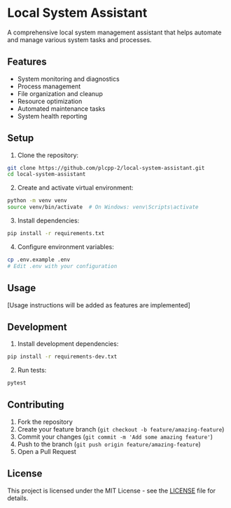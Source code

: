 # Local System Assistant

A comprehensive local system management assistant that helps automate and manage various system tasks and processes.

## Features

- System monitoring and diagnostics
- Process management
- File organization and cleanup
- Resource optimization
- Automated maintenance tasks
- System health reporting

## Setup

1. Clone the repository:
```bash
git clone https://github.com/plcpp-2/local-system-assistant.git
cd local-system-assistant
```

2. Create and activate virtual environment:
```bash
python -m venv venv
source venv/bin/activate  # On Windows: venv\Scripts\activate
```

3. Install dependencies:
```bash
pip install -r requirements.txt
```

4. Configure environment variables:
```bash
cp .env.example .env
# Edit .env with your configuration
```

## Usage

[Usage instructions will be added as features are implemented]

## Development

1. Install development dependencies:
```bash
pip install -r requirements-dev.txt
```

2. Run tests:
```bash
pytest
```

## Contributing

1. Fork the repository
2. Create your feature branch (`git checkout -b feature/amazing-feature`)
3. Commit your changes (`git commit -m 'Add some amazing feature'`)
4. Push to the branch (`git push origin feature/amazing-feature`)
5. Open a Pull Request

## License

This project is licensed under the MIT License - see the [LICENSE](LICENSE) file for details.
